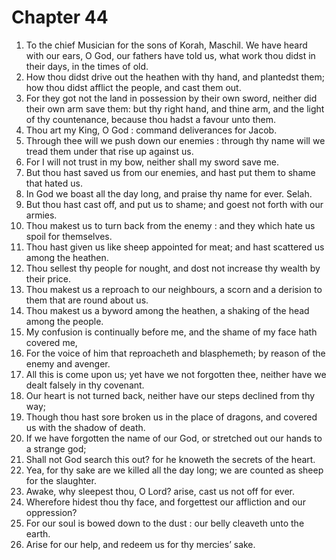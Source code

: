 # Chapter 44

1. To the chief Musician for the sons of Korah, Maschil. We have heard with our ears, O God, our fathers have told us, what work thou didst in their days, in the times of old.
2. How thou didst drive out the heathen with thy hand, and plantedst them; how thou didst afflict the people, and cast them out.
3. For they got not the land in possession by their own sword, neither did their own arm save them: but thy right hand, and thine arm, and the light of thy countenance, because thou hadst a favour unto them.
4. Thou art my King, O God : command deliverances for Jacob.
5. Through thee will we push down our enemies : through thy name will we tread them under that rise up against us.
6. For I will not trust in my bow, neither shall my sword save me.
7. But thou hast saved us from our enemies, and hast put them to shame that hated us.
8. In God we boast all the day long, and praise thy name for ever. Selah.
9. But thou hast cast off, and put us to shame; and goest not forth with our armies.
10. Thou makest us to turn back from the enemy : and they which hate us spoil for themselves.
11. Thou hast given us like sheep appointed for meat; and hast scattered us among the heathen.
12. Thou sellest thy people for nought, and dost not increase thy wealth by their price.
13. Thou makest us a reproach to our neighbours, a scorn and a derision to them that are round about us.
14. Thou makest us a byword among the heathen, a shaking of the head among the people.
15. My confusion is continually before me, and the shame of my face hath covered me,
16. For the voice of him that reproacheth and blasphemeth; by reason of the enemy and avenger.
17. All this is come upon us; yet have we not forgotten thee, neither have we dealt falsely in thy covenant.
18. Our heart is not turned back, neither have our steps declined from thy way;
19. Though thou hast sore broken us in the place of dragons, and covered us with the shadow of death.
20. If we have forgotten the name of our God, or stretched out our hands to a strange god;
21. Shall not God search this out? for he knoweth the secrets of the heart.
22. Yea, for thy sake are we killed all the day long; we are counted as sheep for the slaughter.
23. Awake, why sleepest thou, O Lord? arise, cast us not off for ever.
24. Wherefore hidest thou thy face, and forgettest our affliction and our oppression?
25. For our soul is bowed down to the dust : our belly cleaveth unto the earth.
26. Arise for our help, and redeem us for thy mercies’ sake.


